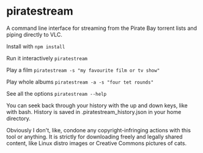 # piratestream
A command line interface for streaming from the Pirate Bay torrent lists and piping directly to VLC.

Install with `npm install`

Run it interactively `piratestream`

Play a film `piratestream -s "my favourite film or tv show"`

Play whole albums `piratestream -a -s "four tet rounds"`

See all the options `piratestream --help`

You can seek back through your history with the up and down keys, like with bash. History is saved in .piratestream_history.json in your home directory.

Obviously I don't, like, condone any copyright-infringing actions with this tool or anything. It is strictly for downloading freely and legally shared content, like Linux distro images or Creative Commons pictures of cats.

